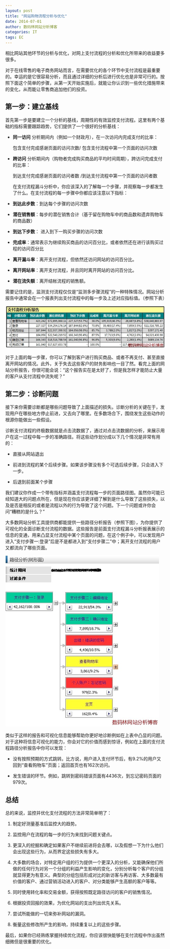 ```yaml
---
layout: post
title: "网站购物流程分析与优化"
date: 2014-07-01
author: 数码林网站分析博客
categories: IT
tags: EC
---
```


相比网站其他环节的分析与优化，对网上支付流程的分析和优化所带来的收益要多很多。

对于在线零售的电子商务网站而言，在需要优化的各个环节中支付流程是最重要的。幸运的是它很容易分析，而且通过详细的分析后进行优化也是非常可行的。按照下面这个简单的步骤，从第一天开始实施后，就能让你认识到一些优化措施带来的变化，从而能让零售商追加他们的投资。

第一步：建立基线
-------------

首先第一步是要建立一个分析的基线，周期性的有效监控支付流程。这里有两个基础的指标需要跟踪趋势，它们提供了一个很好的分析基线：

- **同一访问** 分析期间内（例如一个财政月），在一次访问内完成支付的比率：

	包含支付完成感谢页面的访问次数/ 包含支付流程中第一个页面的访问次数

- **跨访问** 分析期间内（购物者完成购买商品的平均时间周期），跨访问完成支付的比率：

	到达支付完成感谢页面的访问者数 /到达支付流程中第一个页面的访问者数

	在支付流程漏斗分析中，你应该深入的了解每一个步骤，并观察每一步都发生了什么。在支付流程的每一步骤中你都应该注意以下指标：

- **到达此步数**：到达每个步骤的访问次数

- **潜在销售额**：每步的潜在销售合计（基于留在购物车中的商品数和遗弃购物车的商品数）

- **到达下步数**： 进入到下一购买步骤的访问次数

- **完成率**：通常表示为继续购买商品的访问百分比，或者依然还在进行该购买过程的访问百分比

- **离开漏斗率**：离开支付流程，但依然还访问网站的访问百分比。

- **离开网站率**：离开支付流程，并且同时离开网站的访问百分比。

- **潜在流失额**：离开结帐流程的销售额。

需要记住的是，监测支付流程仅仅是“监测多步骤流程”的一种特殊情况。网站分析报告中通常会在一个报表列出支付流程中的每一步及上述对应指标值。（参照下表）

![支付流程漏斗分析报表](/static/images/2014/07/1356511088225.jpg "支付流程漏斗分析报表")

对于上面的每一步骤，你可以了解到客户进行购买商品、或者不再支付、甚至直接离开网站的情况。此外，关于失去这些客户的财务影响也一目了然。看完上面的网站分析报告，你很可能会说：“这个报告实在是太好了，但是我怎样才能防止大量的客户从支付流程中流失呢？”

第二步：诊断问题
-------------

接下来你需要诊断都是哪些问题导致了上面描述的损失。诊断分析的关键在于，发现用户在哪些地方停止前进，又去向了哪里。在多数场合下，围绕发生这些动作的根源你能做出一些假设。

诊断支付流程的终极数据就是点击流数据了，通过对点击流数据的分析，来展示用户在这一过程中每一步的准确路径。将这些动作划分成以下几个情况是非常有用的：

- 直接从网站退出

- 前进到流程的某个后续步骤。如果该步骤没有多个可选后续步骤，只会进入下一步。

- 后退到前面某个步骤

我们建议你作成一个带有指标并涵盖支付流程每一步的页面路径图。虽然你可能已经知道大的问题点所在，但是现在你应该更详细了解到是什么导致了这些损失，以及是否是相反的或者是流程以外的行为导致了这个问题。下一个问题或许你会问“糟糕的是什么？”

大多数网站分析工具提供商都能提供一些路径分析报告（参照下图），为你提供了可视化的全面诊断支付流程的数据。这些报告是前面支付流程漏斗分析报表展示的信息的变通，用来凸显支付流程中某个页面的问题，在这个例子中，可以发现用户进入“支付步骤一:登录”后是不是都进入到“支付步骤二”中；离开支付流程的用户又都流向了哪些页面。

![基于单次会话（访问）的页面点击流报告](/static/images/2014/07/1356511099080.jpg "基于单次会话（访问）的页面点击流报告")

类似于这样的报告和可视化信息能够帮助你更好地诊断例如在上表中凸显的问题。对于这种将信息可视化的能力，你会对它的价值而感到惊讶，例如在上面的支付流程路径分析报告中你可以发现：

- 没有按照预期的方式跳转。比方说，用户进入支付环节后，有9.2%的用户又回到“查看购物车”页面；返回首页也有162次访问。

- 发生错误的环节。例如，跳转到密码错误页面有4436次，到忘记密码页面的979次。

总结
---

总的来说，监控并优化支付流程的方法非常简单明了：

1. 制定好测量基准后监控大的趋势。

2. 监控用户在流程的每一步的行为来找到问题关键点。

3. 更深入的挖掘和确定如果客户不继续前进将会去哪，以及假想一下为什么他们会出现这些行为，从而界定这些损失有多大。

4. 大多数的场合，对特定用户组的行为提供一个更深入的分析，又能确保他们所做的任何行为对另一个分组的利益产生影响的变化，分别分析每个客户的分组就显得更为有意义。典型的分组包括形成对比的新访客与再访客、大多数最有价值的客户、通过营销活动进入的客户、对分类能够产生高额的客户等等。

5. 同时使用转化率和交易金额，获得按照既定路径访问的客户的销售情况。

6. 根据投资回报的效果，为优化网站的支出列出优先关系。

7. 尝试所能做的一切来弥补网站的漏洞。

8. 衡量这些修改所产生的影响，持续重复以上的这些步骤。

最后，如果你已经熟练掌握持续优化流程，你应该很快能够在支付流程中作出虽然细微但是很重要的优化。
